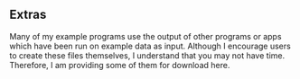 ## Extras
Many of my example programs use the output of other programs or apps which have been run on example data as input. Although I encourage users to create these files themselves, I understand that you may not have time. Therefore, I am providing some of them for download here. 
